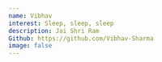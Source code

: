 ```yaml
---
name: Vibhav
interest: Sleep, sleep, sleep
description: Jai Shri Ram
Github: https://github.com/Vibhav-Sharma
image: false
---
```

